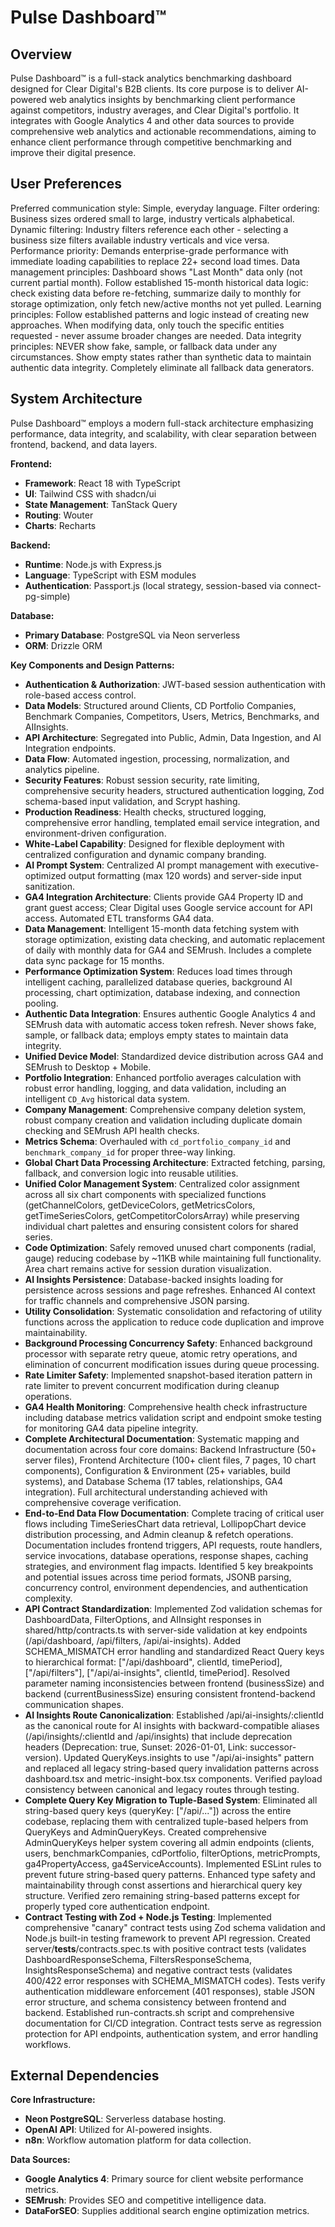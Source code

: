 # Pulse Dashboard™

## Overview
Pulse Dashboard™ is a full-stack analytics benchmarking dashboard designed for Clear Digital's B2B clients. Its core purpose is to deliver AI-powered web analytics insights by benchmarking client performance against competitors, industry averages, and Clear Digital's portfolio. It integrates with Google Analytics 4 and other data sources to provide comprehensive web analytics and actionable recommendations, aiming to enhance client performance through competitive benchmarking and improve their digital presence.

## User Preferences
Preferred communication style: Simple, everyday language.
Filter ordering: Business sizes ordered small to large, industry verticals alphabetical.
Dynamic filtering: Industry filters reference each other - selecting a business size filters available industry verticals and vice versa.
Performance priority: Demands enterprise-grade performance with immediate loading capabilities to replace 22+ second load times.
Data management principles: Dashboard shows "Last Month" data only (not current partial month). Follow established 15-month historical data logic: check existing data before re-fetching, summarize daily to monthly for storage optimization, only fetch new/active months not yet pulled.
Learning principles: Follow established patterns and logic instead of creating new approaches. When modifying data, only touch the specific entities requested - never assume broader changes are needed.
Data integrity principles: NEVER show fake, sample, or fallback data under any circumstances. Show empty states rather than synthetic data to maintain authentic data integrity. Completely eliminate all fallback data generators.

## System Architecture
Pulse Dashboard™ employs a modern full-stack architecture emphasizing performance, data integrity, and scalability, with clear separation between frontend, backend, and data layers.

**Frontend:**
- **Framework**: React 18 with TypeScript
- **UI**: Tailwind CSS with shadcn/ui
- **State Management**: TanStack Query
- **Routing**: Wouter
- **Charts**: Recharts

**Backend:**
- **Runtime**: Node.js with Express.js
- **Language**: TypeScript with ESM modules
- **Authentication**: Passport.js (local strategy, session-based via connect-pg-simple)

**Database:**
- **Primary Database**: PostgreSQL via Neon serverless
- **ORM**: Drizzle ORM

**Key Components and Design Patterns:**
- **Authentication & Authorization**: JWT-based session authentication with role-based access control.
- **Data Models**: Structured around Clients, CD Portfolio Companies, Benchmark Companies, Competitors, Users, Metrics, Benchmarks, and AIInsights.
- **API Architecture**: Segregated into Public, Admin, Data Ingestion, and AI Integration endpoints.
- **Data Flow**: Automated ingestion, processing, normalization, and analytics pipeline.
- **Security Features**: Robust session security, rate limiting, comprehensive security headers, structured authentication logging, Zod schema-based input validation, and Scrypt hashing.
- **Production Readiness**: Health checks, structured logging, comprehensive error handling, templated email service integration, and environment-driven configuration.
- **White-Label Capability**: Designed for flexible deployment with centralized configuration and dynamic company branding.
- **AI Prompt System**: Centralized AI prompt management with executive-optimized output formatting (max 120 words) and server-side input sanitization.
- **GA4 Integration Architecture**: Clients provide GA4 Property ID and grant guest access; Clear Digital uses Google service account for API access. Automated ETL transforms GA4 data.
- **Data Management**: Intelligent 15-month data fetching system with storage optimization, existing data checking, and automatic replacement of daily with monthly data for GA4 and SEMrush. Includes a complete data sync package for 15 months.
- **Performance Optimization System**: Reduces load times through intelligent caching, parallelized database queries, background AI processing, chart optimization, database indexing, and connection pooling.
- **Authentic Data Integration**: Ensures authentic Google Analytics 4 and SEMrush data with automatic access token refresh. Never shows fake, sample, or fallback data; employs empty states to maintain data integrity.
- **Unified Device Model**: Standardized device distribution across GA4 and SEMrush to Desktop + Mobile.
- **Portfolio Integration**: Enhanced portfolio averages calculation with robust error handling, logging, and data validation, including an intelligent `CD_Avg` historical data system.
- **Company Management**: Comprehensive company deletion system, robust company creation and validation including duplicate domain checking and SEMrush API health checks.
- **Metrics Schema**: Overhauled with `cd_portfolio_company_id` and `benchmark_company_id` for proper three-way linking.
- **Global Chart Data Processing Architecture**: Extracted fetching, parsing, fallback, and conversion logic into reusable utilities.
- **Unified Color Management System**: Centralized color assignment across all six chart components with specialized functions (getChannelColors, getDeviceColors, getMetricsColors, getTimeSeriesColors, getCompetitorColorsArray) while preserving individual chart palettes and ensuring consistent colors for shared series.
- **Code Optimization**: Safely removed unused chart components (radial, gauge) reducing codebase by ~11KB while maintaining full functionality. Area chart remains active for session duration visualization.
- **AI Insights Persistence**: Database-backed insights loading for persistence across sessions and page refreshes. Enhanced AI context for traffic channels and comprehensive JSON parsing.
- **Utility Consolidation**: Systematic consolidation and refactoring of utility functions across the application to reduce code duplication and improve maintainability.
- **Background Processing Concurrency Safety**: Enhanced background processor with separate retry queue, atomic retry operations, and elimination of concurrent modification issues during queue processing.
- **Rate Limiter Safety**: Implemented snapshot-based iteration pattern in rate limiter to prevent concurrent modification during cleanup operations.
- **GA4 Health Monitoring**: Comprehensive health check infrastructure including database metrics validation script and endpoint smoke testing for monitoring GA4 data pipeline integrity.
- **Complete Architectural Documentation**: Systematic mapping and documentation across four core domains: Backend Infrastructure (50+ server files), Frontend Architecture (100+ client files, 7 pages, 10 chart components), Configuration & Environment (25+ variables, build systems), and Database Schema (17 tables, relationships, GA4 integration). Full architectural understanding achieved with comprehensive coverage verification.
- **End-to-End Data Flow Documentation**: Complete tracing of critical user flows including TimeSeriesChart data retrieval, LollipopChart device distribution processing, and Admin cleanup & refetch operations. Documentation includes frontend triggers, API requests, route handlers, service invocations, database operations, response shapes, caching strategies, and environment flag impacts. Identified 5 key breakpoints and potential issues across time period formats, JSONB parsing, concurrency control, environment dependencies, and authentication complexity.
- **API Contract Standardization**: Implemented Zod validation schemas for DashboardData, FilterOptions, and AIInsight responses in shared/http/contracts.ts with server-side validation at key endpoints (/api/dashboard, /api/filters, /api/ai-insights). Added SCHEMA_MISMATCH error handling and standardized React Query keys to hierarchical format: ["/api/dashboard", clientId, timePeriod], ["/api/filters"], ["/api/ai-insights", clientId, timePeriod]. Resolved parameter naming inconsistencies between frontend (businessSize) and backend (currentBusinessSize) ensuring consistent frontend-backend communication shapes.
- **AI Insights Route Canonicalization**: Established /api/ai-insights/:clientId as the canonical route for AI insights with backward-compatible aliases (/api/insights/:clientId and /api/insights) that include deprecation headers (Deprecation: true, Sunset: 2026-01-01, Link: successor-version). Updated QueryKeys.insights to use "/api/ai-insights" pattern and replaced all legacy string-based query invalidation patterns across dashboard.tsx and metric-insight-box.tsx components. Verified payload consistency between canonical and legacy routes through testing.
- **Complete Query Key Migration to Tuple-Based System**: Eliminated all string-based query keys (queryKey: ["/api/..."]) across the entire codebase, replacing them with centralized tuple-based helpers from QueryKeys and AdminQueryKeys. Created comprehensive AdminQueryKeys helper system covering all admin endpoints (clients, users, benchmarkCompanies, cdPortfolio, filterOptions, metricPrompts, ga4PropertyAccess, ga4ServiceAccounts). Implemented ESLint rules to prevent future string-based query patterns. Enhanced type safety and maintainability through const assertions and hierarchical query key structure. Verified zero remaining string-based patterns except for properly typed core authentication endpoint.
- **Contract Testing with Zod + Node.js Testing**: Implemented comprehensive "canary" contract tests using Zod schema validation and Node.js built-in testing framework to prevent API regression. Created server/__tests__/contracts.spec.ts with positive contract tests (validates DashboardResponseSchema, FiltersResponseSchema, InsightsResponseSchema) and negative contract tests (validates 400/422 error responses with SCHEMA_MISMATCH codes). Tests verify authentication middleware enforcement (401 responses), stable JSON error structure, and schema consistency between frontend and backend. Established run-contracts.sh script and comprehensive documentation for CI/CD integration. Contract tests serve as regression protection for API endpoints, authentication system, and error handling workflows.

## External Dependencies
**Core Infrastructure:**
- **Neon PostgreSQL**: Serverless database hosting.
- **OpenAI API**: Utilized for AI-powered insights.
- **n8n**: Workflow automation platform for data collection.

**Data Sources:**
- **Google Analytics 4**: Primary source for client website performance metrics.
- **SEMrush**: Provides SEO and competitive intelligence data.
- **DataForSEO**: Supplies additional search engine optimization metrics.